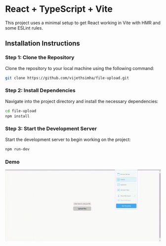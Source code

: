 # React + TypeScript + Vite

This project uses a minimal setup to get React working in Vite with HMR and some ESLint rules.

## Installation Instructions

### Step 1: Clone the Repository

Clone the repository to your local machine using the following command:

```sh
git clone https://github.com/vijethsimha/file-upload.git
```

### Step 2: Install Dependencies

Navigate into the project directory and install the necessary dependencies:

```sh
cd file-upload
npm install
```

### Step 3: Start the Development Server

Start the development server to begin working on the project:

```sh
npm run-dev
```

### Demo

![](https://github.com/vijethsimha/file-upload/blob/master/scrnli_5_27_2024_11-44-52%20AM.gif)
